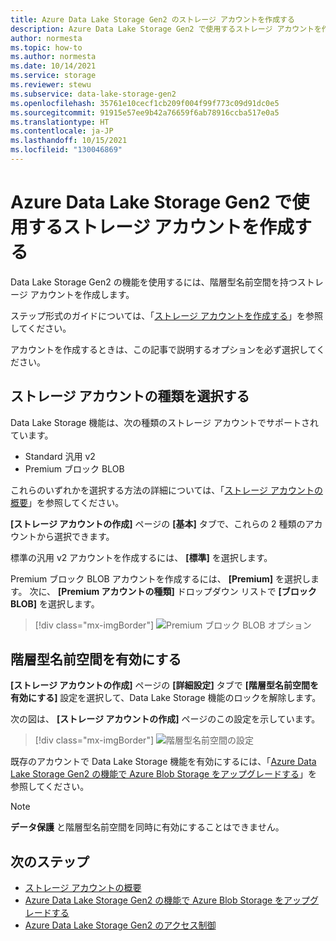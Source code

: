 ```yaml
---
title: Azure Data Lake Storage Gen2 のストレージ アカウントを作成する
description: Azure Data Lake Storage Gen2 で使用するストレージ アカウントを作成する方法について説明します。
author: normesta
ms.topic: how-to
ms.author: normesta
ms.date: 10/14/2021
ms.service: storage
ms.reviewer: stewu
ms.subservice: data-lake-storage-gen2
ms.openlocfilehash: 35761e10cecf1cb209f004f99f773c09d91dc0e5
ms.sourcegitcommit: 91915e57ee9b42a76659f6ab78916ccba517e0a5
ms.translationtype: HT
ms.contentlocale: ja-JP
ms.lasthandoff: 10/15/2021
ms.locfileid: "130046869"
---
```

# <a name="create-a-storage-account-to-use-with-azure-data-lake-storage-gen2"></a>Azure Data Lake Storage Gen2 で使用するストレージ アカウントを作成する

Data Lake Storage Gen2 の機能を使用するには、階層型名前空間を持つストレージ アカウントを作成します。

ステップ形式のガイドについては、「[ストレージ アカウントを作成する](../common/storage-account-create.md?toc=%2Fazure%2Fstorage%2Fblobs%2Ftoc.json)」を参照してください。

アカウントを作成するときは、この記事で説明するオプションを必ず選択してください。

## <a name="choose-a-storage-account-type"></a>ストレージ アカウントの種類を選択する

Data Lake Storage 機能は、次の種類のストレージ アカウントでサポートされています。

- Standard 汎用 v2
- Premium ブロック BLOB

これらのいずれかを選択する方法の詳細については、「[ストレージ アカウントの概要](../common/storage-account-overview.md?toc=%2Fazure%2Fstorage%2Fblobs%2Ftoc.json)」を参照してください。

**[ストレージ アカウントの作成]** ページの **[基本]** タブで、これらの 2 種類のアカウントから選択できます。

標準の汎用 v2 アカウントを作成するには、 **[標準]** を選択します。

Premium ブロック BLOB アカウントを作成するには、 **[Premium]** を選択します。 次に、 **[Premium アカウントの種類]** ドロップダウン リストで **[ブロック BLOB]** を選択します。

> [!div class="mx-imgBorder"]
> ![Premium ブロック BLOB オプション](./media/create-data-lake-storage-account/premium-block-blob-option.png)

## <a name="enable-the-hierarchical-namespace"></a>階層型名前空間を有効にする

**[ストレージ アカウントの作成]** ページの **[詳細設定]** タブで **[階層型名前空間を有効にする]** 設定を選択して、Data Lake Storage 機能のロックを解除します。 

次の図は、 **[ストレージ アカウントの作成]** ページのこの設定を示しています。

> [!div class="mx-imgBorder"]
> ![階層型名前空間の設定](./media/create-data-lake-storage-account/hierarchical-namespace-feature.png)

既存のアカウントで Data Lake Storage 機能を有効にするには、「[Azure Data Lake Storage Gen2 の機能で Azure Blob Storage をアップグレードする](upgrade-to-data-lake-storage-gen2-how-to.md)」を参照してください。

> [!NOTE]
> **データ保護** と階層型名前空間を同時に有効にすることはできません。

## <a name="next-steps"></a>次のステップ

- [ストレージ アカウントの概要](../common/storage-account-overview.md)
- [Azure Data Lake Storage Gen2 の機能で Azure Blob Storage をアップグレードする](upgrade-to-data-lake-storage-gen2-how-to.md)
- [Azure Data Lake Storage Gen2 のアクセス制御](data-lake-storage-access-control.md)
